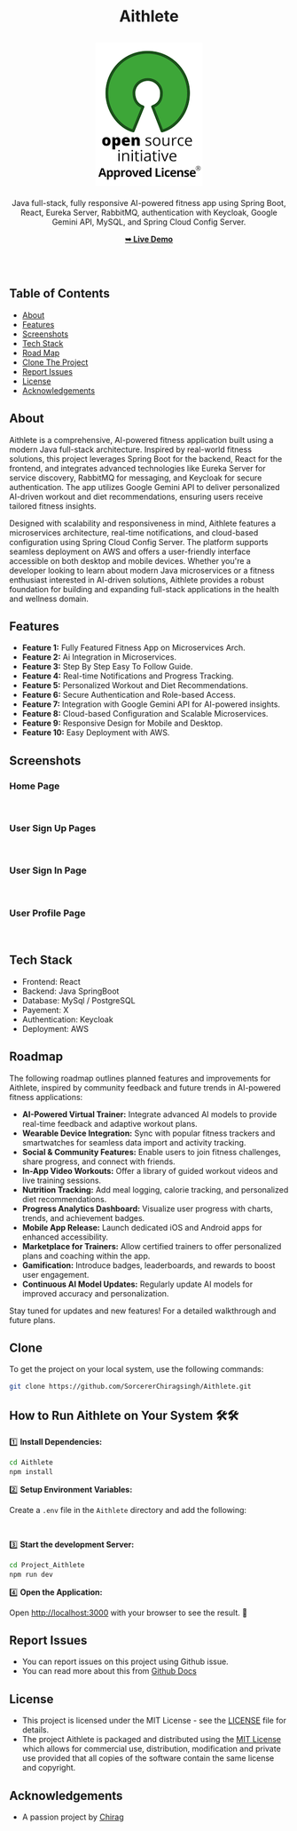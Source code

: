 <h1 align="center">Aithlete</h1>

<div align="center">

<h2 align="center">
  <a href="LICENSE">
    <img src="https://github.com/SorcererChiragsingh/Aithlete/blob/main/Images/MIT%20License.png" alt="MIT License" />
  </a>
</h2>

<p> 
Java full-stack, fully responsive AI-powered fitness app using Spring Boot, React, Eureka Server, RabbitMQ, authentication with Keycloak, Google Gemini API, MySQL, and Spring Cloud Config Server.
</p>

<a href="" target="_blank"><strong>➥ Live Demo</strong></a>

</div> <br/><br/>

## Table of Contents

- [About](#about)
- [Features](#features)
- [Screenshots](#screenshots)
- [Tech Stack](#tech-stack)
- [Road Map](#roadmap)
- [Clone The Project](#clone)
- [Report Issues](#report-issues)
- [License](#license)
- [Acknowledgements](#acknowledgements)

## About

Aithlete is a comprehensive, AI-powered fitness application built using a modern Java full-stack architecture. Inspired by real-world fitness solutions, this project leverages Spring Boot for the backend, React for the frontend, and integrates advanced technologies like Eureka Server for service discovery, RabbitMQ for messaging, and Keycloak for secure authentication. The app utilizes Google Gemini API to deliver personalized AI-driven workout and diet recommendations, ensuring users receive tailored fitness insights.

Designed with scalability and responsiveness in mind, Aithlete features a microservices architecture, real-time notifications, and cloud-based configuration using Spring Cloud Config Server. The platform supports seamless deployment on AWS and offers a user-friendly interface accessible on both desktop and mobile devices. Whether you're a developer looking to learn about modern Java microservices or a fitness enthusiast interested in AI-driven solutions, Aithlete provides a robust foundation for building and expanding full-stack applications in the health and wellness domain.


## Features

- **Feature 1:** Fully Featured Fitness App on Microservices Arch.
- **Feature 2:** Ai Integration in Microservices.
- **Feature 3:** Step By Step Easy To Follow Guide.
- **Feature 4:** Real-time Notifications and Progress Tracking.
- **Feature 5:** Personalized Workout and Diet Recommendations.
- **Feature 6:** Secure Authentication and Role-based Access.
- **Feature 7:** Integration with Google Gemini API for AI-powered insights.
- **Feature 8:** Cloud-based Configuration and Scalable Microservices.
- **Feature 9:** Responsive Design for Mobile and Desktop.
- **Feature 10:** Easy Deployment with AWS.

## Screenshots

### Home Page
![]()

### User Sign Up Pages
![]()

### User Sign In Page
![]()

### User Profile Page
![]()



## Tech Stack

- Frontend: React 
- Backend: Java SpringBoot
- Database: MySql / PostgreSQL
- Payement: X
- Authentication: Keycloak
- Deployment: AWS


## Roadmap

The following roadmap outlines planned features and improvements for Aithlete, inspired by community feedback and future trends in AI-powered fitness applications:

- **AI-Powered Virtual Trainer:** Integrate advanced AI models to provide real-time feedback and adaptive workout plans.
- **Wearable Device Integration:** Sync with popular fitness trackers and smartwatches for seamless data import and activity tracking.
- **Social & Community Features:** Enable users to join fitness challenges, share progress, and connect with friends.
- **In-App Video Workouts:** Offer a library of guided workout videos and live training sessions.
- **Nutrition Tracking:** Add meal logging, calorie tracking, and personalized diet recommendations.
- **Progress Analytics Dashboard:** Visualize user progress with charts, trends, and achievement badges.
- **Mobile App Release:** Launch dedicated iOS and Android apps for enhanced accessibility.
- **Marketplace for Trainers:** Allow certified trainers to offer personalized plans and coaching within the app.
- **Gamification:** Introduce badges, leaderboards, and rewards to boost user engagement.
- **Continuous AI Model Updates:** Regularly update AI models for improved accuracy and personalization.

Stay tuned for updates and new features! For a detailed walkthrough and future plans.

## Clone

To get the project on your local system, use the following commands:

```bash
git clone https://github.com/SorcererChiragsingh/Aithlete.git
```

## How to Run Aithlete on Your System 🛠🛠

1️⃣ **Install Dependencies:**

```bash
cd Aithlete
npm install
```

2️⃣ **Setup Environment Variables:**

Create a `.env` file in the `Aithlete` directory and add the following:

```env


``` 

3️⃣ **Start the development Server:**

```bash
cd Project_Aithlete
npm run dev
```

<!-- 4️⃣ **Start the Frontend Server:**5️⃣

```bash
cd Project_Aithlete
cd ../frontend
npm run dev
``` -->

4️⃣ **Open the Application:**

Open [http://localhost:3000](http://localhost:3000) with your browser to see the result. 🚀


 ## Report Issues
- You can report issues on this project using Github issue.
- You can read more about this from [Github Docs](https://docs.github.com/en/issues/tracking-your-work-with-issues/creating-an-issue)

## License

- This project is licensed under the MIT License - see the [LICENSE](https://github.com/SorcererChiragsingh/Aithlete?tab=MIT-1-ov-file) file for details.
- The project Aithlete is packaged and distributed using the [MIT License](https://choosealicense.com/licenses/mit/) which allows for commercial use, distribution, modification and private use provided that all copies of the software contain the same license and copyright.

## Acknowledgements

- A passion project by [Chirag](www.linkedin.com/in/chirag-singh-148993279)
